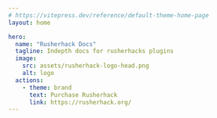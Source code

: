 ```yaml
---
# https://vitepress.dev/reference/default-theme-home-page
layout: home

hero:
  name: "Rusherhack Docs"
  tagline: Indepth docs for rusherhacks plugins
  image:
    src: assets/rusherhack-logo-head.png
    alt: logo
  actions:
    - theme: brand
      text: Purchase Rusherhack
      link: https://rusherhack.org/
---
```


<script setup>
import {
  VPTeamPage,
  VPTeamPageTitle,
  VPTeamMembers
} from 'vitepress/theme';

const members = [
  {
    avatar: 'https://www.github.com/John200410.png',
    name: 'John200410',
    title: 'Creator & Owner',
    links: [
      { icon: 'github', link: 'https://github.com/John200410' }
    ]
  },
{
    avatar: 'https://www.github.com/thnkscj.png',
    name: 'Thnks_CJ',
    title: 'Contributor',
    links: [
      { icon: 'github', link: 'https://github.com/thnkscj' }
    ]
  }
]
</script>

<VPTeamPage>
  <VPTeamPageTitle>
    <template #title>
      Our Contributors
    </template>
    <template #lead>
      These docs are brought to you by the following list of amazing contributors.
    </template>
  </VPTeamPageTitle>
  <VPTeamMembers
    :members="members"
  />
</VPTeamPage>
